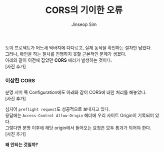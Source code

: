 ﻿---
layout: post
title: "CORS의 기이한 오류"
categories: ToyProject
tags: [develop]
author:
  - Jinseop Sim
---
토이 프로젝트가 어느새 막바지에 다다르고, 실제 동작을 확인하는 절차만 남았다.  
그러나, 확인을 하는 절차를 진행하지 못할 근본적인 문제가 생겼다.  
아래와 같이 이전에 잡았던 __CORS__ 에러가 발생하는 것이다.  
[사진 추가]

### 이상한 CORS
분명 서버 쪽 Configuration에도 아래와 같이 CORS에 대한 처리를 해놓았다.  
[사진 추가]

심지어 ```preflight request```도 성공적으로 보내지고 있다.  
응답에는 ```Access-Control Allow-Origin``` 헤더에 우리 사이트 Origin이 기록되어 있다.  
그렇다면 분명 이후에 해당 origin에서 들어오는 요청은 모두 통과가 되어야 한다.  
[사진 추가]

__왜 안되는 것일까?__